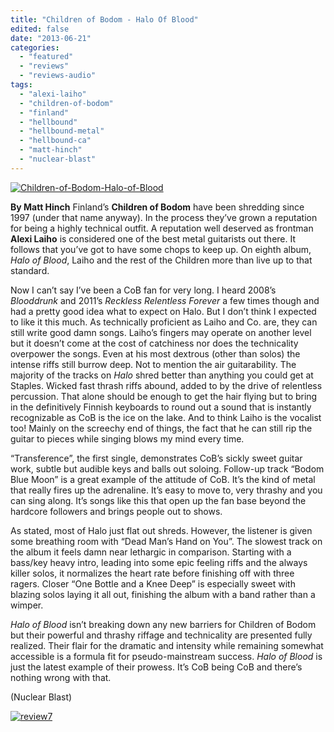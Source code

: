```yaml
---
title: "Children of Bodom - Halo Of Blood"
edited: false
date: "2013-06-21"
categories:
  - "featured"
  - "reviews"
  - "reviews-audio"
tags:
  - "alexi-laiho"
  - "children-of-bodom"
  - "finland"
  - "hellbound"
  - "hellbound-metal"
  - "hellbound-ca"
  - "matt-hinch"
  - "nuclear-blast"
---
```


[![Children-of-Bodom-Halo-of-Blood](http://www.hellbound.ca/wp-content/uploads/2013/06/Children-of-Bodom-Halo-of-Blood.jpg)](http://www.hellbound.ca/wp-content/uploads/2013/06/Children-of-Bodom-Halo-of-Blood.jpg)

**By Matt Hinch** Finland’s **Children of Bodom** have been shredding since 1997 (under that name anyway). In the process they’ve grown a reputation for being a highly technical outfit. A reputation well deserved as frontman **Alexi Laiho** is considered one of the best metal guitarists out there. It follows that you’ve got to have some chops to keep up. On eighth album, _Halo of Blood_, Laiho and the rest of the Children more than live up to that standard.

Now I can’t say I’ve been a CoB fan for very long. I heard 2008’s _Blooddrunk_ and 2011’s _Reckless Relentless Forever_ a few times though and had a pretty good idea what to expect on Halo. But I don’t think I expected to like it this much. As technically proficient as Laiho and Co. are, they can still write good damn songs. Laiho’s fingers may operate on another level but it doesn’t come at the cost of catchiness nor does the technicality overpower the songs. Even at his most dextrous (other than solos) the intense riffs still burrow deep. Not to mention the air guitarability. The majority of the tracks on _Halo_ shred better than anything you could get at Staples. Wicked fast thrash riffs abound, added to by the drive of relentless percussion. That alone should be enough to get the hair flying but to bring in the definitively Finnish keyboards to round out a sound that is instantly recognizable as CoB is the ice on the lake. And to think Laiho is the vocalist too! Mainly on the screechy end of things, the fact that he can still rip the guitar to pieces while singing blows my mind every time.

“Transference”, the first single, demonstrates CoB’s sickly sweet guitar work, subtle but audible keys and balls out soloing. Follow-up track “Bodom Blue Moon” is a great example of the attitude of CoB. It’s the kind of metal that really fires up the adrenaline. It’s easy to move to, very thrashy and you can sing along. It’s songs like this that open up the fan base beyond the hardcore followers and brings people out to shows.

As stated, most of Halo just flat out shreds. However, the listener is given some breathing room with “Dead Man’s Hand on You”. The slowest track on the album it feels damn near lethargic in comparison. Starting with a bass/key heavy intro, leading into some epic feeling riffs and the always killer solos, it normalizes the heart rate before finishing off with three ragers. Closer “One Bottle and a Knee Deep” is especially sweet with blazing solos laying it all out, finishing the album with a band rather than a wimper.

_Halo of Blood_ isn’t breaking down any new barriers for Children of Bodom but their powerful and thrashy riffage and technicality are presented fully realized. Their flair for the dramatic and intensity while remaining somewhat accessible is a formula fit for pseudo-mainstream success. _Halo of Blood_ is just the latest example of their prowess. It’s CoB being CoB and there’s nothing wrong with that.

(Nuclear Blast)

[![review7](http://www.hellbound.ca/wp-content/uploads/2009/07/review72.png)](http://www.hellbound.ca/wp-content/uploads/2009/07/review72.png)
